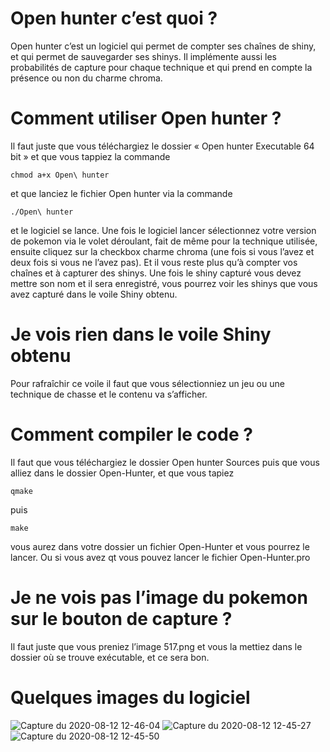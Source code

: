 # Open hunter c’est quoi ?
Open hunter c’est un logiciel qui permet de compter ses chaînes de shiny, et qui permet de sauvegarder ses shinys. Il implémente aussi les probabilités de capture pour chaque technique et qui prend en compte la présence ou non du charme chroma.
# Comment utiliser Open hunter ?
Il faut juste que vous téléchargiez le dossier « Open hunter Executable 64 bit » et que vous tappiez la commande 
```
chmod a+x Open\ hunter 
```
et que lanciez le fichier Open hunter via la commande 
```
./Open\ hunter 
```
et le logiciel se lance.
Une fois le logiciel lancer sélectionnez votre version de pokemon via le volet déroulant, fait de même pour la technique utilisée, ensuite cliquez sur la checkbox charme chroma (une fois si vous l’avez et deux fois si vous ne l’avez pas).
Et il vous reste plus qu’à compter vos chaînes et à capturer des shinys.
Une fois le shiny capturé vous devez mettre son nom et il sera enregistré, vous pourrez voir les shinys que vous avez capturé dans le voile Shiny obtenu.
# Je vois rien dans le voile Shiny obtenu
Pour rafraîchir ce voile il faut que vous sélectionniez un jeu ou une technique de chasse et le contenu va s’afficher.
# Comment compiler le code ?
Il faut que vous téléchargiez le dossier Open hunter Sources  puis que vous alliez dans le dossier Open-Hunter, et que vous tapiez 
```
qmake
```
puis 
```
make 
```
vous aurez dans votre dossier un fichier Open-Hunter et vous pourrez le lancer. Ou si vous avez qt vous pouvez lancer le fichier Open-Hunter.pro
# Je ne vois pas l’image du pokemon sur le bouton de capture ?
Il faut juste que vous preniez l’image 517.png et vous la mettiez dans le dossier où se trouve exécutable, et ce sera bon.
# Quelques images du logiciel
![Capture du 2020-08-12 12-46-04](https://user-images.githubusercontent.com/69356632/90010362-02ea2980-dca0-11ea-8ccd-d3ff7784b4be.png)
![Capture du 2020-08-12 12-45-27](https://user-images.githubusercontent.com/69356632/90010365-041b5680-dca0-11ea-80fd-dc2f771dde1c.png)
![Capture du 2020-08-12 12-45-50](https://user-images.githubusercontent.com/69356632/90010364-0382c000-dca0-11ea-9cbd-1613e0167382.png)
